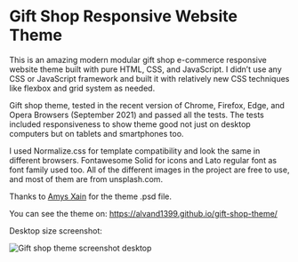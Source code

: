 # Gift Shop Responsive Website Theme

This is an amazing modern modular gift shop e-commerce responsive website theme built with pure HTML, CSS, and JavaScript. I didn’t use any CSS or JavaScript framework and built it with relatively new CSS techniques like flexbox and grid system as needed.

Gift shop theme, tested in the recent version of Chrome, Firefox, Edge, and Opera Browsers (September 2021) and passed all the tests. The tests included responsiveness to show theme good not just on desktop computers but on tablets and smartphones too.

I used Normalize.css for template compatibility and look the same in different browsers. Fontawesome Solid for icons and Lato regular font as font family used too. All of the different images in the project are free to use, and most of them are from unsplash.com.

Thanks to <a href="https://disqus.com/by/amysxain/" target="_blank">Amys Xain</a> for the theme .psd file.

You can see the theme on:
https://alvand1399.github.io/gift-shop-theme/

Desktop size screenshot:

<img src="https://alvand.dev/wp-content/uploads/2021/10/gift-shop-theme-screencapture-1.jpg" alt="Gift shop theme screenshot desktop">
